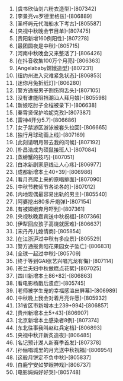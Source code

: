 
1. [虞书欣仙剑六粉衣造型]-[807342]
1. [李景亮vs罗德里格兹]-[806889]
1. [圣杯屿元代海船水下考古]-[805587]
1. [央视中秋晚会节目单]-[807475]
1. [贵阳新增160例阳性]-[807278]
1. [最团圆夜是中秋]-[805715]
1. [河南中秋晚会又来整活了]-[806426]
1. [在抖音收集100万个月亮]-[806363]
1. [Angelababy嫦娥造型]-[807231]
1. [纽约州进入灾难紧急状态]-[806853]
1. [迷你月兔折纸灯]-[806280]
1. [警方通报男子割伤狗舌头]-[807105]
1. [没有谁能阻挡潮汕人拜月娘]-[805598]
1. [新娘吃肘子全程被录下]-[806638]
1. [秦霄贤保护哈妮克孜]-[807387]
1. [雷神4开分5.7]-[806686]
1. [女子禁游区游泳被套头拉回]-[806665]
1. [独行月球动画上线]-[807169]
1. [此刻请明月带去我的问候]-[807192]
1. [朴昌浩成为硕鼠接班人]-[807084]
1. [蒸螃蟹的技巧]-[807051]
1. [白冰新剧家庭线让人心疼]-[806977]
1. [成都新增本土40+39]-[806986]
1. [看月亮爬上来的原唱排面]-[807090]
1. [中秋节教师节各论各的]-[807012]
1. [内地现偶最容易出轨的男主]-[805540]
1. [阿婆挖出80多斤炮弹]-[807154]
1. [有被嫦娥奔月吓到]-[807361]
1. [央视秋晚嘉宾送中秋祝福]-[807366]
1. [伊犁回应孩子高烧就医难]-[806637]
1. [宋丹丹儿媳情商]-[805854]
1. [在江浙沪过中秋有多应景]-[805529]
1. [警方通报贵阳花果园女子坠亡]-[806831]
1. [全球一起过中秋]-[805709]
1. [终于等到GAI张艺兴唱亢龙有悔]-[807114]
1. [苍兰夫妇中秋做糕点花絮]-[807025]
1. [四川新增本土86+82]-[806863]
1. [看电影杨戬后遗症]-[805745]
1. [老师被学生宠的幸福感溢出屏幕]-[806989]
1. [中秋晚上我会对着月亮许愿]-[805932]
1. [31省区市新增本土239+994]-[806857]
1. [贵州新增本土5+43]-[806907]
1. [北京新增本土感染者8例]-[807374]
1. [东北往事我叫赵红兵定档]-[806893]
1. [央视中秋开新炙造夜]-[806485]
1. [名记预计湖人新赛季首发]-[807378]
1. [孙俪唱城里的月光送中秋祝福]-[806954]
1. [这般月饼定不负中秋]-[805837]
1. [白鹿宁安如梦眼神戏]-[806737]
1. [电影妈妈好好哭]-[805748]